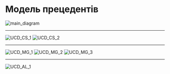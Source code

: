 # Модель прецедентів


![main_diagram](http://www.plantuml.com/plantuml/proxy?cache=no&src=https://raw.githubusercontent.com/l0releei/obd_project/master/src/uml/use_case/main_diagram.uml)

<hr>
  
![UCD_CS_1](http://www.plantuml.com/plantuml/proxy?cache=no&src=https://raw.githubusercontent.com/l0releei/obd_project/master/src/uml/use_case/UCD_CS_1.uml)
![UCD_CS_2](http://www.plantuml.com/plantuml/proxy?cache=no&src=https://raw.githubusercontent.com/l0releei/obd_project/master/src/uml/use_case/UCD_CS_2.uml)
<hr>

![UCD_MG_1](http://www.plantuml.com/plantuml/proxy?cache=no&src=https://raw.githubusercontent.com/l0releei/obd_project/master/src/uml/use_case/UCD_MG_1.uml)
![UCD_MG_2](http://www.plantuml.com/plantuml/proxy?cache=no&src=https://raw.githubusercontent.com/l0releei/obd_project/master/src/uml/use_case/UCD_MG_2.uml)
![UCD_MG_3](http://www.plantuml.com/plantuml/proxy?cache=no&src=https://raw.githubusercontent.com/l0releei/obd_project/master/src/uml/use_case/UCD_MG_3.uml)

<hr>

![UCD_AL_1](http://www.plantuml.com/plantuml/proxy?cache=no&src=https://raw.githubusercontent.com/l0releei/obd_project/master/src/uml/use_case/UCD_AL_1.uml)

